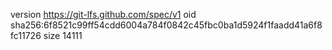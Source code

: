 version https://git-lfs.github.com/spec/v1
oid sha256:6f8521c99ff54cdd6004a784f0842c45fbc0ba1d5924f1faadd41a6f8fc11726
size 14111
